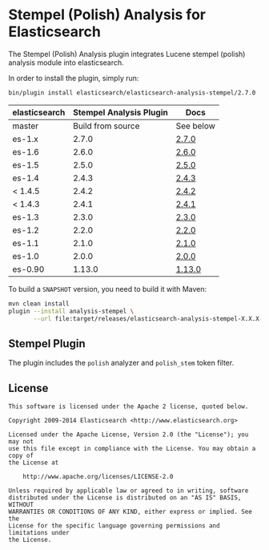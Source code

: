 Stempel (Polish) Analysis for Elasticsearch
==================================

The Stempel (Polish) Analysis plugin integrates Lucene stempel (polish) analysis module into elasticsearch.

In order to install the plugin, simply run: 

```sh
bin/plugin install elasticsearch/elasticsearch-analysis-stempel/2.7.0
```

| elasticsearch |  Stempel Analysis Plugin  |   Docs     |  
|---------------|-----------------------|------------|
| master        |  Build from source    | See below  |
|    es-1.x              |     2.7.0         | [2.7.0](https://github.com/elastic/elasticsearch-analysis-stempel/tree/v2.7.0/#version-270-for-elasticsearch-17)                  |
| es-1.6        |  2.6.0                | [2.6.0](https://github.com/elastic/elasticsearch-analysis-stempel/tree/v2.6.0/#version-260-for-elasticsearch-16)  |
| es-1.5        |  2.5.0                | [2.5.0](https://github.com/elastic/elasticsearch-analysis-stempel/tree/v2.5.0/#version-250-for-elasticsearch-15)                  |
|    es-1.4              |     2.4.3         | [2.4.3](https://github.com/elasticsearch/elasticsearch-analysis-stempel/tree/v2.4.3/#version-243-for-elasticsearch-14)                  |
| < 1.4.5       |  2.4.2                | [2.4.2](https://github.com/elastic/elasticsearch-analysis-stempel/tree/v2.4.2/#version-242-for-elasticsearch-14)                  |
| < 1.4.3       |  2.4.1                | [2.4.1](https://github.com/elastic/elasticsearch-analysis-stempel/tree/v2.4.1/#version-241-for-elasticsearch-14)                  |
| es-1.3        |  2.3.0                | [2.3.0](https://github.com/elastic/elasticsearch-analysis-stempel/tree/v2.3.0/#stempel-polish-analysis-for-elasticsearch)  |
| es-1.2        |  2.2.0                | [2.2.0](https://github.com/elastic/elasticsearch-analysis-stempel/tree/v2.2.0/#stempel-polish-analysis-for-elasticsearch)  |
| es-1.1        |  2.1.0                | [2.1.0](https://github.com/elastic/elasticsearch-analysis-stempel/tree/v2.1.0/#stempel-polish-analysis-for-elasticsearch)  |
| es-1.0        |  2.0.0                | [2.0.0](https://github.com/elastic/elasticsearch-analysis-stempel/tree/v2.0.0/#stempel-polish-analysis-for-elasticsearch)  |
| es-0.90       |  1.13.0               | [1.13.0](https://github.com/elastic/elasticsearch-analysis-stempel/tree/v1.13.0/#stempel-polish-analysis-for-elasticsearch)  |

To build a `SNAPSHOT` version, you need to build it with Maven:

```bash
mvn clean install
plugin --install analysis-stempel \
       --url file:target/releases/elasticsearch-analysis-stempel-X.X.X-SNAPSHOT.zip
```

Stempel Plugin
-----------------

The plugin includes the `polish` analyzer and `polish_stem` token filter.

License
-------

    This software is licensed under the Apache 2 license, quoted below.

    Copyright 2009-2014 Elasticsearch <http://www.elasticsearch.org>

    Licensed under the Apache License, Version 2.0 (the "License"); you may not
    use this file except in compliance with the License. You may obtain a copy of
    the License at

        http://www.apache.org/licenses/LICENSE-2.0

    Unless required by applicable law or agreed to in writing, software
    distributed under the License is distributed on an "AS IS" BASIS, WITHOUT
    WARRANTIES OR CONDITIONS OF ANY KIND, either express or implied. See the
    License for the specific language governing permissions and limitations under
    the License.
